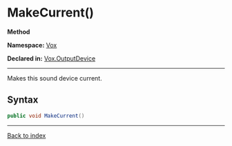 # MakeCurrent()

**Method**

**Namespace:** [Vox](Vox.md)

**Declared in:** [Vox.OutputDevice](Vox.OutputDevice.md)

------



Makes this sound device current.


## Syntax

```csharp
public void MakeCurrent()
```

------

[Back to index](index.md)